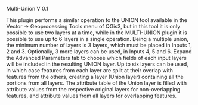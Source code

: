 Multi-Union V 0.1

This plugin performs a similar operation to the UNION tool available in the Vector -> Geoprocessing Tools menu of QGis3, but in this tool it is only possible to use two layers at a time, while in the MULTI-UNION plugin it is possible to use up to 6 layers in a single operation. Being a multiple union, the minimum number of layers is 3 layers, which must be placed in Inputs 1, 2 and 3. Optionally, 3 more layers can be used, in Inputs 4, 5 and 6. Expand the Advanced Parameters tab to choose which fields of each input layers will be included in the resulting UNION layer. Up to six layers can be used, in which case features from each layer are split at their overlap with features from the others, creating a layer (Union layer) containing all the portions from all layers. The attribute table of the Union layer is filled with attribute values from the respective original layers for non-overlapping features, and attribute values from all layers for overlapping features.
